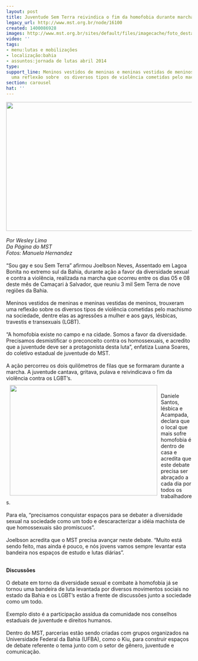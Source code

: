 ```yaml
---
layout: post
title: Juventude Sem Terra reivindica o fim da homofobia durante marcha na Bahia
legacy_url: http://www.mst.org.br/node/16100
created: 1400086928
images: http://www.mst.org.br/sites/default/files/imagecache/foto_destaque/MST LGBTabre.JPG
video: ''
tags:
- menu:lutas e mobilizações
- localização:bahia
- assuntos:jornada de lutas abril 2014
type: 
support_line: Meninos vestidos de meninas e meninas vestidas de meninos, trouxeram
  uma reflexão sobre  os diversos tipos de violência cometidas pelo machismo na sociedade.
section: carousel
hat: ''
---
```

<p><img style="vertical-align: middle;" src="http://www.mst.org.br/sites/default/files/MST%20LGBT.JPG" alt="" height="350" width="620"><br><br><em>Por Wesley Lima<br>Da Página do&nbsp;MST<br>Fotos: Manuela Hernandez<br></em><br>“Sou gay e sou Sem Terra” afirmou Joelbson Neves, Assentado em Lagoa Bonita no extremo sul da Bahia, durante ação a favor da diversidade sexual e contra a violência, realizada na marcha que ocorreu entre os dias 05 e 08 deste mês de Camaçari à Salvador, que reuniu 3 mil Sem Terra de nove regiões da Bahia.<br><br>Meninos vestidos de meninas e meninas vestidas de meninos, trouxeram uma reflexão sobre  os diversos tipos de violência cometidas pelo machismo na sociedade, dentre elas as agressões a mulher e aos gays, lésbicas, travestis e transexuais (LGBT).<br><br>“A homofobia existe no campo e na cidade. Somos a favor da diversidade. Precisamos desmistificar o preconceito contra os homossexuais, e acredito que a juventude deve ser a protagonista desta luta”, enfatiza Luana Soares, do coletivo estadual de juventude do MST.<br><br>A ação percorreu os dois quilômetros de filas que se formaram durante a marcha. A juventude cantava, gritava, pulava e reivindicava o fim da violência contra os LGBT’s.<img style="float: left; margin: 10px;" src="http://www.mst.org.br/sites/default/files/MST%20LGBT%20%281%29.JPG" alt="" height="300" width="400"></p><p><br>Daniele Santos, lésbica e Acampada, declara que o local que mais sofre homofobia é dentro de casa e acredita que este debate precisa ser abraçado a cada dia por todos os trabalhadores.<br><br>Para ela, “precisamos conquistar espaços para se debater a diversidade sexual na sociedade como um todo e descaracterizar a idéia machista de que homossexuais são promíscuos”.<br><br>Joelbson acredita que o MST precisa avançar neste debate. “Muito está sendo feito, mas ainda é pouco, e nós jovens vamos sempre levantar esta bandeira nos espaços de estudo e lutas diárias”.</p><p><br><strong>Discussões</strong><br><br>O debate em torno da diversidade sexual e combate à homofobia já se tornou uma bandeira de luta levantada por diversos movimentos sociais no estado da Bahia e os LGBT’s estão a frente de discussões junto a sociedade como um todo.<br><br>Exemplo disto é a participação assídua da comunidade nos conselhos estaduais de juventude e direitos humanos.<br><br>Dentro do MST, parcerias estão sendo criadas com grupos organizados na Universidade Federal da Bahia (UFBA), como o Kiu, para construir espaços de debate referente o tema junto com o setor de gênero, juventude e comunicação.</p>
